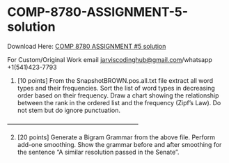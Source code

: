 # COMP-8780-ASSIGNMENT-5-solution

Download Here: [COMP 8780 ASSIGNMENT #5 solution](https://jarviscodinghub.com/assignment/comp-8780-assignment-5-solution/)

For Custom/Original Work email jarviscodinghub@gmail.com/whatsapp +1(541)423-7793

1. [10 points] From the SnapshotBROWN.pos.all.txt file extract all
word types and their frequencies. Sort the list of word types in
decreasing order based on their frequency. Draw a chart showing the
relationship between the rank in the ordered list and the frequency
(Zipf’s Law). Do not stem but do ignore punctuation.

—————————————————————–

2. [20 points] Generate a Bigram Grammar from the above file. Perform
add-one smoothing. Show the grammar before and after smoothing for
the sentence “A similar resolution passed in the Senate”.
